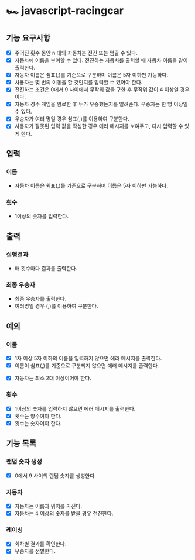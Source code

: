 # 🏎️ javascript-racingcar

## 기능 요구사항

- [x] 주어진 횟수 동안 n 대의 자동차는 전진 또는 멈출 수 있다.
- [x] 자동차에 이름을 부여할 수 있다. 전진하는 자동차를 출력할 때 자동차 이름을 같이 출력한다.
- [x] 자동차 이름은 쉼표(,)를 기준으로 구분하며 이름은 5자 이하만 가능하다.
- [x] 사용자는 몇 번의 이동을 할 것인지를 입력할 수 있어야 한다.
- [x] 전진하는 조건은 0에서 9 사이에서 무작위 값을 구한 후 무작위 값이 4 이상일 경우이다.
- [x] 자동차 경주 게임을 완료한 후 누가 우승했는지를 알려준다. 우승자는 한 명 이상일 수 있다.
- [x] 우승자가 여러 명일 경우 쉼표(,)를 이용하여 구분한다.
- [x] 사용자가 잘못된 입력 값을 작성한 경우 에러 메시지를 보여주고, 다시 입력할 수 있게 한다.

## 입력

### 이름

- 자동차 이름은 쉼표(,)를 기준으로 구분하며 이름은 5자 이하만 가능하다.

### 횟수

- 1이상의 숫자를 입력한다.

## 출력

### 실행결과

- 매 횟수마다 결과를 출력한다.

### 최종 우승자

- 최종 우승자를 출력한다.
- 여러명일 경우 (,)를 이용하여 구분한다.

## 예외

### 이름

- [x] 1자 이상 5자 이하의 이름을 입력하지 않으면 에러 메시지를 출력한다.
- [x] 이름이 쉼표(,)를 기준으로 구분되지 않으면 에러 메시지를 출력한다.
<!-- - [ ] 숫자, 한글, 영어 이외의 문자가 포함되어 있으면 에러 메시지를 출력한다. -->
- [x] 자동차는 최소 2대 이상이어야 한다.
<!-- - [ ] 공백이 포함되어 있으면 에러 메시지를 출력한다. -->

### 횟수

- [x] 1이상의 숫자를 입력하지 않으면 에러 메시지를 출력한다.
- [x] 횟수는 양수여야 한다.
- [x] 횟수는 숫자여야 한다.
<!-- - [ ] 공백이 포함되어 있으면 에러 메시지를 출력한다. -->

## 기능 목록

### 랜덤 숫자 생성

- [x] 0에서 9 사이의 랜덤 숫자를 생성한다.

### 자동차

- [x] 자동차는 이름과 위치를 가진다.
- [x] 자동차는 4 이상의 숫자를 받을 경우 전진한다.

### 레이싱

- [x] 회차별 결과를 확인한다.
- [x] 우승자를 선별한다.
